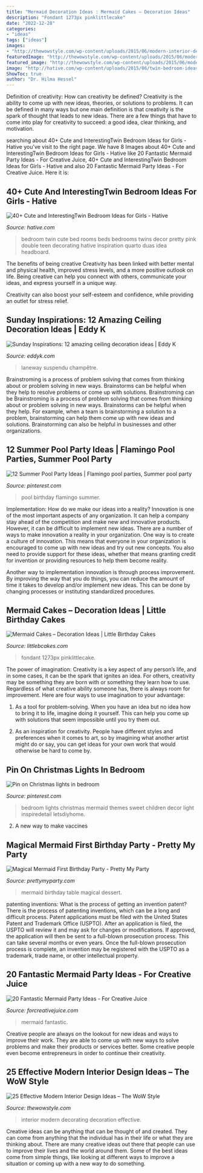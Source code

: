 ```yaml
---
title: "Mermaid Decoration Ideas : Mermaid Cakes – Decoration Ideas"
description: "Fondant 1273px pinklittlecake"
date: "2022-12-28"
categories:
- "ideas"
tags: ["ideas"]
images:
- "http://thewowstyle.com/wp-content/uploads/2015/06/modern-interior-decorating-9-fresh-design-on-home-decoration-ideas.jpg"
featuredImage: "http://thewowstyle.com/wp-content/uploads/2015/06/modern-interior-decorating-9-fresh-design-on-home-decoration-ideas.jpg"
featured_image: "http://thewowstyle.com/wp-content/uploads/2015/06/modern-interior-decorating-9-fresh-design-on-home-decoration-ideas.jpg"
image: "http://hative.com/wp-content/uploads/2015/06/twin-bedroom-ideas-for-girls/1-twin-bedroom-ideas-for-girls.jpg"
ShowToc: true
author: "Dr. Hilma Hessel"
---
```



Definition of creativity: How can creativity be defined?
Creativity is the ability to come up with new ideas, theories, or solutions to problems. It can be defined in many ways but one main definition is that creativity is the spark of thought that leads to new ideas. There are a few things that have to come into play for creativity to succeed: a good idea, clear thinking, and motivation.

	

		
searching about 40+ Cute and InterestingTwin Bedroom Ideas for Girls - Hative you've visit to the right page. We have 8 Images about 40+ Cute and InterestingTwin Bedroom Ideas for Girls - Hative like 20 Fantastic Mermaid Party Ideas - For Creative Juice, 40+ Cute and InterestingTwin Bedroom Ideas for Girls - Hative and also 20 Fantastic Mermaid Party Ideas - For Creative Juice. Here it is:
		
    
## 40+ Cute And InterestingTwin Bedroom Ideas For Girls - Hative

<img loading=lazy src="http://hative.com/wp-content/uploads/2015/06/twin-bedroom-ideas-for-girls/1-twin-bedroom-ideas-for-girls.jpg" onerror="this.onerror=null;this.src='https://tse1.mm.bing.net/th?id=OIP.E3-EmEKSlIK3Sk8VAKIO5QHaIR&amp;pid=15.1';" alt="40+ Cute and InterestingTwin Bedroom Ideas for Girls - Hative">

_Source: hative.com_

>bedroom twin cute bed rooms beds bedrooms twins decor pretty pink double teen decorating hative inspiration quarto duas idea headboard. 

	

The benefits of being creative
Creativity has been linked with better mental and physical health, improved stress levels, and a more positive outlook on life.
Being creative can help you connect with others, communicate your ideas, and express yourself in a unique way.

Creativity can also boost your self-esteem and confidence, while providing an outlet for stress relief.

    
## Sunday Inspirations: 12 Amazing Ceiling Decoration Ideas | Eddy K

<img loading=lazy src="https://eddyk.com/wp-content/uploads/2016/11/sunday-insp-ceiling-decor-4.jpg" onerror="this.onerror=null;this.src='https://tse1.mm.bing.net/th?id=OIP.0dE-WgLf9BMHnLBjD91iyQHaKX&amp;pid=15.1';" alt="Sunday Inspirations: 12 amazing ceiling decoration ideas | Eddy K">

_Source: eddyk.com_

>laneway suspendu champêtre. 

	

Brainstroming is a process of problem solving that comes from thinking about or problem solving in new ways. Brainstorms can be helpful when they help to resolve problems or come up with solutions. Brainstroming can be
Brainstroming is a process of problem solving that comes from thinking about or problem solving in new ways. Brainstorms can be helpful when they help. For example, when a team is brainstorming a solution to a problem, brainstorming can help them come up with new ideas and solutions. Brainstorming can also be helpful in businesses and other organizations.

    
## 12 Summer Pool Party Ideas | Flamingo Pool Parties, Summer Pool Party

<img loading=lazy src="https://i.pinimg.com/736x/48/8a/e2/488ae2594e90b85b7758298d47105c3a.jpg" onerror="this.onerror=null;this.src='https://tse2.mm.bing.net/th?id=OIP.0KTyxwBJHqtYwoUwghAAhAHaLH&amp;pid=15.1';" alt="12 Summer Pool Party Ideas | Flamingo pool parties, Summer pool party">

_Source: pinterest.com_

>pool birthday flamingo summer. 

	

Implementation: How do we make our ideas into a reality?
Innovation is one of the most important aspects of any organization. It can help a company stay ahead of the competition and make new and innovative products. However, it can be difficult to implement new ideas. There are a number of ways to make innovation a reality in your organization. 
One way is to create a culture of innovation. This means that everyone in your organization is encouraged to come up with new ideas and try out new concepts. You also need to provide support for these ideas, whether that means granting credit for invention or providing resources to help them become reality. 

Another way to implementation innovation is through process improvement. By improving the way that you do things, you can reduce the amount of time it takes to develop and/or implement new ideas. This can be done by changing processes or instituting standardized procedures.

    
## Mermaid Cakes – Decoration Ideas | Little Birthday Cakes

<img loading=lazy src="https://www.littlebcakes.com/wp-content/uploads/2013/08/Mermaid-Cake-Ideas.jpg" onerror="this.onerror=null;this.src='https://tse1.mm.bing.net/th?id=OIP.uZzFufLIVdEMJ0tIPjPCWwHaJT&amp;pid=15.1';" alt="Mermaid Cakes – Decoration Ideas | Little Birthday Cakes">

_Source: littlebcakes.com_

>fondant 1273px pinklittlecake. 

	

The power of imagination:
Creativity is a key aspect of any person’s life, and in some cases, it can be the spark that ignites an idea. For others, creativity may be something they are born with or something they learn how to use. Regardless of what creative ability someone has, there is always room for improvement. Here are four ways to use imagination to your advantage: 
1. As a tool for problem-solving. When you have an idea but no idea how to bring it to life, imagine doing it yourself. This can help you come up with solutions that seem impossible until you try them out.

2. As an inspiration for creativity. People have different styles and preferences when it comes to art, so by imagining what another artist might do or say, you can get ideas for your own work that would otherwise be hard to come by.

    
## Pin On Christmas Lights In Bedroom

<img loading=lazy src="https://i.pinimg.com/736x/f1/2c/ee/f12ceead39c03af3396bd62f1213817a.jpg" onerror="this.onerror=null;this.src='https://tse3.mm.bing.net/th?id=OIP.FJHRr_sfMXV1kS6AUj5PrQHaJ4&amp;pid=15.1';" alt="Pin on Christmas lights in bedroom">

_Source: pinterest.com_

>bedroom lights christmas mermaid themes sweet children decor light inspiredetail letsdiyhome. 

	

2. A new way to make vaccines 

    
## Magical Mermaid First Birthday Party - Pretty My Party

<img loading=lazy src="http://www.prettymyparty.com/wp-content/uploads/2017/07/mermaid-dessert-table.jpg" onerror="this.onerror=null;this.src='https://tse1.mm.bing.net/th?id=OIP.VFvMewhSdgsirN5GoOD4JQHaLH&amp;pid=15.1';" alt="Magical Mermaid First Birthday Party - Pretty My Party">

_Source: prettymyparty.com_

>mermaid birthday table magical dessert. 

	

patenting inventions: What is the process of getting an invention patent?
There is the process of patenting inventions, which can be a long and difficult process. Patent applications must be filed with the United States Patent and Trademark Office (USPTO). After an application is filed, the USPTO will review it and may ask for changes or modifications. If approved, the application will then be sent to a full-blown prosecution process. This can take several months or even years. Once the full-blown prosecution process is complete, an invention may be registered with the USPTO as a trademark, trade name, or other intellectual property.

    
## 20 Fantastic Mermaid Party Ideas - For Creative Juice

<img loading=lazy src="https://i2.wp.com/forcreativejuice.com/wp-content/uploads/2016/05/mermaid-party-ideas/9-mermaid-party-ideas.jpg?w=600&amp;ssl=1" onerror="this.onerror=null;this.src='https://tse2.mm.bing.net/th?id=OIP.Nj3fczLl_L2cfwdcbVOtJwHaLH&amp;pid=15.1';" alt="20 Fantastic Mermaid Party Ideas - For Creative Juice">

_Source: forcreativejuice.com_

>mermaid fantastic. 

	

Creative people are always on the lookout for new ideas and ways to improve their work. They are able to come up with new ways to solve problems and make their products or services better. Some creative people even become entrepreneurs in order to continue their creativity.

    
## 25 Effective Modern Interior Design Ideas – The WoW Style

<img loading=lazy src="http://thewowstyle.com/wp-content/uploads/2015/06/modern-interior-decorating-9-fresh-design-on-home-decoration-ideas.jpg" onerror="this.onerror=null;this.src='https://tse3.mm.bing.net/th?id=OIP.3m8yIMBHhFQhmp5wrN9iCAHaFN&amp;pid=15.1';" alt="25 Effective Modern Interior Design Ideas – The WoW Style">

_Source: thewowstyle.com_

>interior modern decorating decoration effective. 

	

Creative ideas can be anything that can be thought of and created. They can come from anything that the individual has in their life or what they are thinking about. There are many creative ideas out there that people can use to improve their lives and the world around them. Some of the best ideas come from simple things, like looking at different ways to improve a situation or coming up with a new way to do something.

